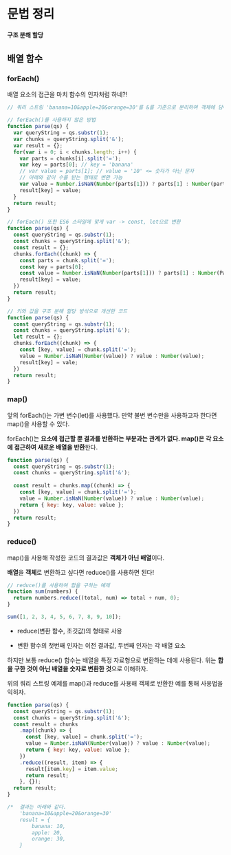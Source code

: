 # 문법 정리

#### 구조 분해 할당







## 배열 함수

### forEach()

배열 요소의 접근을 마치 함수의 인자처럼 하네?!

```javascript
// 쿼리 스트링 'banana=10&apple=20&orange=30'를 &를 기준으로 분리하여 객체에 담아 반환

// ferEach()를 사용하지 않은 방법
function parse(qs) {
  var queryString = qs.substr(1);
  var chunks = queryString.split('&');
  var result = {};
  for(var i = 0; i < chunks.length; i++) {
    var parts = chunks[i].split('=');
    var key = parts[0]; // key = 'banana'
    // var value = parts[1]; // value = '10' <= 숫자가 아닌 문자
    // 아래와 같이 수를 받는 형태로 변환 가능
    var value = Number.isNaN(Number(parts[1])) ? parts[1] : Number(parts[1]);
    result[key] = value;
  }
  return result;
}

// forEach() 또한 ES6 스타일에 맞게 var -> const, let으로 변환
function parse(qs) {
  const queryString = qs.substr(1);
  const chunks = queryString.split('&');
  const result = {};
  chunks.forEach((chunk) => {
    const parts = chunk.split('=');
    const key = parts[0];
    const value = Number.isNaN(Number(parts[1])) ? parts[1] : Number(Parts[1]);
    result[key] = value;
  })
  return result;
}

// 키와 값을 구조 분해 할당 방식으로 개선한 코드
function parse(qs) {
  const queryString = qs.substr(1);
  const chunks = queryString.split('&');
  let result = {};
  chunks.forEach((chunk) => {
    const [key, value] = chunk.split('=');
    value = Number.isNaN(Number(value)) ? value : Number(value);
    result[key] = vale;
  })
  return result;
}
```



### map()

앞의 forEach()는 가변 변수(let)를 사용했다. 만약 불변 변수만을 사용하고자 한다면 map()을 사용할 수 있다.

forEach()는 **요소에 접근할 뿐 결과를 반환하는 부분과는 관계가 없다. map()은 각 요소에 접근하여 새로운 배열을 반환**한다.

```javascript
function parse(qs) {
  const queryString = qs.substr(1);
  const chunks = queryString.split('&');
    
  const result = chunks.map((chunk) => {
    const [key, value] = chunk.split('=');
    value = Number.isNaN(Number(value)) ? value : Number(value);
    return { key: key, value: value };
  })
  return result;
}
```



### reduce()

map()을 사용해 작성한 코드의 결과값은 **객체가 아닌 배열**이다.

**배열**을 **객체**로 변환하고 싶다면 reduce()를 사용하면 된다!

```javascript
// reduce()를 사용하여 합을 구하는 예제
function sum(numbers) {
  return numbers.reduce((total, num) => total + num, 0);
}

sum([1, 2, 3, 4, 5, 6, 7, 8, 9, 10]);
```

- reduce(변환 함수, 초깃값)의 형태로 사용

- 변환 함수의 첫번째 인자는 이전 결과값, 두번째 인자는 각 배열 요소

하지만 보통 reduce() 함수는 배열을 특정 자료형으로 변환하는 데에 사용된다. 위는 **합을 구한 것이 아닌 배열을 숫자로 변환한 것**으로 이해하자.



위의 쿼리 스트링 예제를 map()과 reduce를 사용해 객체로 반환한 예를 통해 사용법을 익히자.

```javascript
function parse(qs) {
  const queryString = qs.substr(1);
  const chunks = queryString.split('&');
  const result = chunks
    .map((chunk) => {
      const [key, value] = chunk.split('=');
      value = Number.isNaN(Number(value)) ? value : Number(value);
      return { key: key, value: value };
    })
    .reduce((result, item) => {
      result[item.key] = item.value;
      return result;
    }, {});
  return result;
}

/*	결과는 아래와 같다.
	'banana=10&apple=20&orange=30'
	result = {
		banana: 10,
		apple: 20,
		orange: 30,
	}
```

